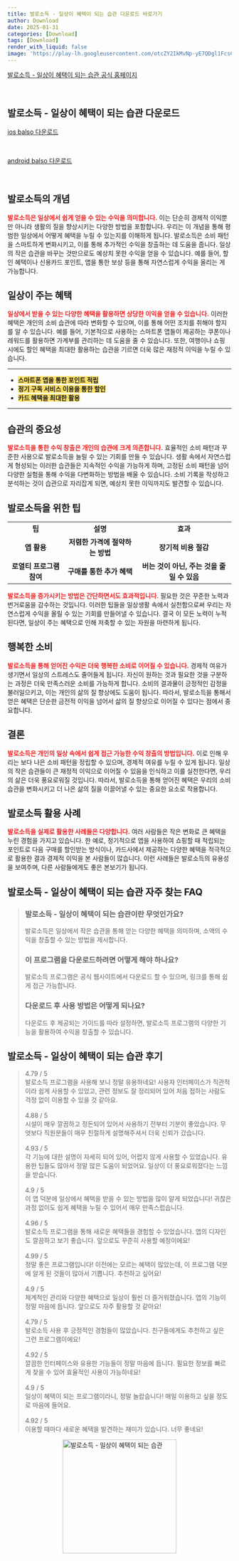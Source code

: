 ```yaml
---
title: 발로소득 - 일상이 혜택이 되는 습관 다운로드 바로가기
author: Download
date: 2025-01-31
categories: [Download]
tags: [Download]
render_with_liquid: false
image: 'https://play-lh.googleusercontent.com/otcZY2IkMvNp-yE7QDgl1FcsCFEpRZDTZ_z_bDgrFEPb0BB4G8-wp1eEarziDX4QvA=s256-rw'
---
```

<p><a class='click-button' title='발로소득 - 일상이 혜택이 되는 습관' href='https://www.balso.io/' rel='nofollow'>발로소득 - 일상이 혜택이 되는 습관 공식 홈페이지</a></p><br>
<h2 id='발로소득 - 일상이 혜택이 되는 습관_다운로드'>발로소득 - 일상이 혜택이 되는 습관 다운로드</h2>
<p><a class="click-button ios" title="balso 다운로드" href="https://apps.apple.com/kr/app/%EB%B0%9C%EB%A1%9C%EC%86%8C%EB%93%9D-%EC%9D%BC%EC%83%81%EC%9D%B4-%ED%98%9C%ED%83%9D%EC%9D%B4-%EB%90%98%EB%8A%94-%EC%8A%B5%EA%B4%80/id1630747840" rel="nofollow">ios balso 다운로드</a></p><br>
<p><a class="click-button android" title="balso 다운로드" href="https://play.google.comhttps://play.google.com/store/apps/details?id=io.balso" rel="nofollow">android balso 다운로드</a></p><br>


<h2 id='발로소득의 개념'>발로소득의 개념</h2>

<p><b><span style="color: #ee2323;">발로소득은 일상에서 쉽게 얻을 수 있는 수익을 의미합니다.</span></b> 이는 단순히 경제적 이익뿐만 아니라 생활의 질을 향상시키는 다양한 방법을 포함합니다. 우리는 이 개념을 통해 평범한 일상에서 어떻게 혜택을 누릴 수 있는지를 이해하게 됩니다. 발로소득은 소비 패턴을 스마트하게 변화시키고, 이를 통해 추가적인 수익을 창출하는 데 도움을 줍니다. 일상의 작은 습관을 바꾸는 것만으로도 예상치 못한 수익을 얻을 수 있습니다. 예를 들어, 할인 혜택이나 신용카드 포인트, 앱을 통한 보상 등을 통해 자연스럽게 수익을 올리는 게 가능합니다. </p>

<h2 id='일상이 주는 혜택'>일상이 주는 혜택</h2>

<p><b><span style="color: #ee2323;">일상에서 받을 수 있는 다양한 혜택을 활용하면 상당한 이익을 얻을 수 있습니다.</span></b> 이러한 혜택은 개인의 소비 습관에 따라 변화할 수 있으며, 이를 통해 어떤 조치를 취해야 할지를 알 수 있습니다. 예를 들어, 기본적으로 사용하는 스마트폰 앱들이 제공하는 쿠폰이나 레워드를 활용하면 가계부를 관리하는 데 도움을 줄 수 있습니다. 또한, 여행이나 쇼핑 시에도 할인 혜택을 최대한 활용하는 습관을 기르면 더욱 많은 재정적 이익을 누릴 수 있습니다. </p>

<hr />

<ul>
    <li><b><span style="background-color: #ffe066;">스마트폰 앱을 통한 포인트 적립</span></b></li>
    <li><b><span style="background-color: #ffe066;">정기 구독 서비스 이용을 통한 할인</span></b></li>
    <li><b><span style="background-color: #ffe066;">카드 혜택을 최대한 활용</span></b></li>
</ul>

<hr />

<h2 id='습관의 중요성'>습관의 중요성</h2>

<p><b><span style="color: #ee2323;">발로소득을 통한 수익 창출은 개인의 습관에 크게 의존합니다.</span></b> 효율적인 소비 패턴과 꾸준한 사용으로 발로소득을 늘릴 수 있는 기회를 만들 수 있습니다. 생활 속에서 자연스럽게 형성되는 이러한 습관들은 지속적인 수익을 가능하게 하며, 고정된 소비 패턴을 넘어 다양한 실험을 통해 수익을 다변화하는 방법을 배울 수 있습니다. 소비 기록을 작성하고 분석하는 것이 습관으로 자리잡게 되면, 예상치 못한 이익까지도 발견할 수 있습니다.</p>

<h2 id='발로소득을 위한 팁'>발로소득을 위한 팁</h2>

<table>
    <tr>
        <td style="text-align: center; height: 17px;"><b>팁</b></td>
        <td style="text-align: center; height: 17px;"><b>설명</b></td>
        <td style="text-align: center; height: 17px;"><b>효과</b></td>
    </tr>
    <tr>
        <td style="text-align: center; height: 17px;"><b>앱 활용</b></td>
        <td style="text-align: center; height: 17px;"><b>저렴한 가격에 절약하는 방법</b></td>
        <td style="text-align: center; height: 17px;"><b>장기적 비용 절감</b></td>
    </tr>
    <tr>
        <td style="text-align: center; height: 17px;"><b>로열티 프로그램 참여</b></td>
        <td style="text-align: center; height: 17px;"><b>구매를 통한 추가 혜택</b></td>
        <td style="text-align: center; height: 17px;"><b>버는 것이 아닌, 주는 것을 줄일 수 있음</b></td>
    </tr>
</table>

<p><b><span style="color: #ee2323;">발로소득을 증가시키는 방법은 간단하면서도 효과적입니다.</span></b> 필요한 것은 꾸준한 노력과 번거로움을 감수하는 것입니다. 이러한 팁들을 일상생활 속에서 실천함으로써 우리는 자연스럽게 수익을 올릴 수 있는 기회를 만들어낼 수 있습니다. 결국 이 모든 노력이 누적된다면, 일상이 주는 혜택으로 인해 저축할 수 있는 자원을 마련하게 됩니다.</p>

<h2 id='행복한 소비'>행복한 소비</h2>

<p><b><span style="color: #ee2323;">발로소득을 통해 얻어진 수익은 더욱 행복한 소비로 이어질 수 있습니다.</span></b> 경제적 여유가 생기면서 일상의 스트레스도 줄어들게 됩니다. 자신이 원하는 것과 필요한 것을 구분하는 과정은 더욱 만족스러운 소비를 가능하게 합니다. 소비의 결과물이 긍정적인 감정을 불러일으키고, 이는 개인의 삶의 질 향상에도 도움이 됩니다. 따라서, 발로소득을 통해서 얻은 혜택은 단순한 금전적 이익을 넘어서 삶의 질 향상으로 이어질 수 있다는 점에서 중요합니다.</p>

<h2 id='결론'>결론</h2>

<p><b><span style="color: #ee2323;">발로소득은 개인의 일상 속에서 쉽게 접근 가능한 수익 창출의 방법입니다.</span></b> 이로 인해 우리는 보다 나은 소비 패턴을 정립할 수 있으며, 경제적 여유를 누릴 수 있게 됩니다. 일상의 작은 습관들이 큰 재정적 이익으로 이어질 수 있음을 인식하고 이를 실천한다면, 우리의 삶은 더욱 풍요로워질 것입니다. 따라서, 발로소득을 통해 얻어진 혜택은 우리의 소비 습관을 변화시키고 더 나은 삶의 질을 이끌어낼 수 있는 중요한 요소로 작용합니다.</p>

<h2 id='발로소득 활용 사례'>발로소득 활용 사례</h2>

<p><b><span style="color: #ee2323;">발로소득을 실제로 활용한 사례들은 다양합니다.</span></b> 여러 사람들은 작은 변화로 큰 혜택을 누린 경험을 가지고 있습니다. 한 예로, 정기적으로 앱을 사용하여 쇼핑할 때 적립되는 포인트로 다음 구매를 할인받는 방식이나, 카드사에서 제공하는 다양한 혜택을 적극적으로 활용한 결과 경제적 이익을 본 사람들이 많습니다. 이런 사례들은 발로소득의 유용성을 보여주며, 다른 사람들에게도 좋은 본보기가 됩니다. </p>


<h2 id='발로소득 - 일상이 혜택이 되는 습관_자주_찾는_FAQ'>발로소득 - 일상이 혜택이 되는 습관 자주 찾는 FAQ</h2>
<div itemscope="" itemtype="https://schema.org/FAQPage"> <blockquote> <div itemscope="" itemprop="mainEntity" itemtype="https://schema.org/Question"> <h3 itemprop="name">발로소득 - 일상이 혜택이 되는 습관이란 무엇인가요?</h3> <div itemscope="" itemprop="acceptedAnswer" itemtype="https://schema.org/Answer"> <span itemprop="text"> <p>발로소득은 일상에서 작은 습관을 통해 얻는 다양한 혜택을 의미하며, 소액의 수익을 창출할 수 있는 방법을 제시합니다.</p> </span> </div> </div> <div itemscope="" itemprop="mainEntity" itemtype="https://schema.org/Question"> <h3 itemprop="name">이 프로그램을 다운로드하려면 어떻게 해야 하나요?</h3> <div itemscope="" itemprop="acceptedAnswer" itemtype="https://schema.org/Answer"> <span itemprop="text"> <p>발로소득 프로그램은 공식 웹사이트에서 다운로드 할 수 있으며, 링크를 통해 쉽게 접근 가능합니다.</p> </span> </div> </div> <div itemscope="" itemprop="mainEntity" itemtype="https://schema.org/Question"> <h3 itemprop="name">다운로드 후 사용 방법은 어떻게 되나요?</h3> <div itemscope="" itemprop="acceptedAnswer" itemtype="https://schema.org/Answer"> <span itemprop="text"> <p>다운로드 후 제공되는 가이드를 따라 설정하면, 발로소득 프로그램의 다양한 기능을 활용하여 수익을 창출할 수 있습니다.</p> </span> </div> </div> </blockquote> </div>
<h2 id='발로소득 - 일상이 혜택이 되는 습관_후기'>발로소득 - 일상이 혜택이 되는 습관 후기</h2>
<div itemscope itemtype="https://schema.org/Product">
  <blockquote>
  <div itemprop="review" itemscope itemtype="https://schema.org/Review">
      <div itemprop="reviewRating" itemscope itemtype="https://schema.org/Rating"> <span itemprop="ratingValue">4.79</span> / <span itemprop="bestRating">5</span> </div>
      <span itemprop="reviewBody">발로소득 프로그램을 사용해 보니 정말 유용하네요! 사용자 인터페이스가 직관적이라 쉽게 사용할 수 있었고, 관련 정보도 잘 정리되어 있어 처음 접하는 사람도 걱정 없이 이용할 수 있을 것 같아요.</span>
  </div>
  <br>
  <div itemprop="review" itemscope itemtype="https://schema.org/Review">
      <div itemprop="reviewRating" itemscope itemtype="https://schema.org/Rating"> <span itemprop="ratingValue">4.88</span> / <span itemprop="bestRating">5</span> </div>
      <span itemprop="reviewBody">시설이 매우 깔끔하고 정돈되어 있어서 사용하기 전부터 기분이 좋았습니다. 무엇보다 직원분들이 매우 친절하게 설명해주셔서 더욱 신뢰가 갔습니다.</span>
  </div>
  <br>
  <div itemprop="review" itemscope itemtype="https://schema.org/Review">
      <div itemprop="reviewRating" itemscope itemtype="https://schema.org/Rating"> <span itemprop="ratingValue">4.93</span> / <span itemprop="bestRating">5</span> </div>
      <span itemprop="reviewBody">각 기능에 대한 설명이 자세히 되어 있어, 어렵지 않게 사용할 수 있었습니다. 유용한 팁들도 많아서 정말 많은 도움이 되었어요. 일상이 더 풍요로워졌다는 느낌을 받습니다.</span>
  </div>
  <br>
  <div itemprop="review" itemscope itemtype="https://schema.org/Review">
      <div itemprop="reviewRating" itemscope itemtype="Rating"> <span itemprop="ratingValue">4.9</span> / <span itemprop="bestRating">5</span> </div>
      <span itemprop="reviewBody">이 앱 덕분에 일상에서 혜택을 받을 수 있는 방법을 많이 알게 되었습니다! 귀찮은 과정 없이도 쉽게 혜택을 누릴 수 있어서 매우 만족스럽습니다.</span>
  </div>
  <br>
  <div itemprop="review" itemscope itemtype="https://schema.org/Review">
      <div itemprop="reviewRating" itemscope itemtype="https://schema.org/Rating"> <span itemprop="ratingValue">4.96</span> / <span itemprop="bestRating">5</span> </div>
      <span itemprop="reviewBody">발로소득 프로그램을 통해 새로운 혜택들을 경험할 수 있었습니다. 앱의 디자인도 깔끔하고 보기 좋습니다. 앞으로도 꾸준히 사용할 예정이에요!</span>
  </div>
  <br>
  <div itemprop="review" itemscope itemtype="https://schema.org/Review">
      <div itemprop="reviewRating" itemscope itemtype="Rating"> <span itemprop="ratingValue">4.99</span> / <span itemprop="bestRating">5</span> </div>
      <span itemprop="reviewBody">정말 좋은 프로그램입니다! 이전에는 모르는 혜택이 많았는데, 이 프로그램 덕분에 알게 된 것들이 많아서 기쁩니다. 추천하고 싶어요!</span>
  </div>
  <br>
  <div itemprop="review" itemscope itemtype="https://schema.org/Review">
      <div itemprop="reviewRating" itemscope itemtype="Rating"> <span itemprop="ratingValue">4.9</span> / <span itemprop="bestRating">5</span> </div>
      <span itemprop="reviewBody">체계적인 관리와 다양한 혜택으로 일상이 훨씬 더 즐거워졌습니다. 앱의 기능이 정말 마음에 듭니다. 앞으로도 자주 활용할 것 같아요!</span>
  </div>
  <br>
  <div itemprop="review" itemscope itemtype="https://schema.org/Review">
      <div itemprop="reviewRating" itemscope itemtype="Rating"> <span itemprop="ratingValue">4.79</span> / <span itemprop="bestRating">5</span> </div>
      <span itemprop="reviewBody">발로소득 사용 후 긍정적인 경험들이 많았습니다. 친구들에게도 추천하고 싶은 그런 프로그램이에요!</span>
  </div>
  <br>
  <div itemprop="review" itemscope itemtype="https://schema.org/Review">
      <div itemprop="reviewRating" itemscope itemtype="Rating"> <span itemprop="ratingValue">4.92</span> / <span itemprop="bestRating">5</span> </div>
      <span itemprop="reviewBody">깔끔한 인터페이스와 유용한 기능들이 정말 마음에 듭니다. 필요한 정보를 빠르게 찾을 수 있어 효율적인 사용이 가능하네요!</span>
  </div>
  <br>
  <div itemprop="review" itemscope itemtype="https://schema.org/Review">
      <div itemprop="reviewRating" itemscope itemtype="Rating"> <span itemprop="ratingValue">4.9</span> / <span itemprop="bestRating">5</span> </div>
      <span itemprop="reviewBody">일상이 혜택이 되는 프로그램이라니, 정말 놀랍습니다! 매일 이용하고 싶을 정도로 마음에 들어요.</span>
  </div>
  <br>
  <div itemprop="review" itemscope itemtype="https://schema.org/Review">
      <div itemprop="reviewRating" itemscope itemtype="Rating"> <span itemprop="ratingValue">4.92</span> / <span itemprop="bestRating">5</span> </div>
      <span itemprop="reviewBody">이용할 때마다 새로운 혜택을 발견하는 재미가 있습니다. 너무 좋네요!</span>
  </div>
  </blockquote>
</div>
<figure class="image" style="display: flex; justify-content: center; align-items: center; margin: 0;"><img src="https://play-lh.googleusercontent.com/otcZY2IkMvNp-yE7QDgl1FcsCFEpRZDTZ_z_bDgrFEPb0BB4G8-wp1eEarziDX4QvA=s256-rw" alt="발로소득 - 일상이 혜택이 되는 습관" width="256" height="256" style="max-width: 100%; height: auto;"></figure>